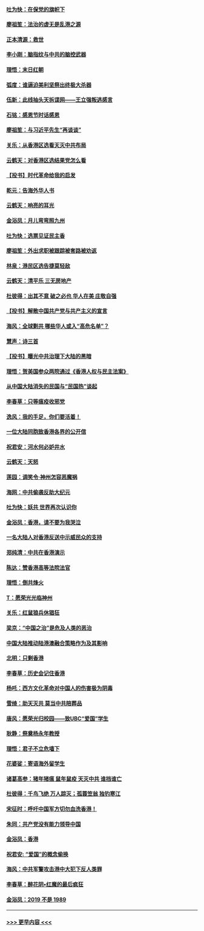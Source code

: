 #### [吐为快：在保党的旗帜下](../pages/nsc993/n11691188.md?t=11302155) 
#### [廖祖笙：法治的虚无是乱港之源](../pages/nsc993/n11690605.md?t=11302155) 
#### [正本清源：救世](../pages/nsc993/n11689134.md?t=11302155) 
#### [李小刚：脑指纹与中共的脑控武器](../pages/nsc993/n11688900.md?t=11302155) 
#### [理悟：末日红朝](../pages/nsc993/n11688829.md?t=11302155) 
#### [弧度：谁逼迫美利坚祭出终极大杀器](../pages/nsc993/n11688735.md?t=11302155) 
#### [伍新：此线抽头天拆谍网——王立强叛逃感言](../pages/nsc993/n11687981.md?t=11302155) 
#### [石铭：感恩节时话感恩](../pages/nsc993/n11687568.md?t=11302155) 
#### [廖祖笙：与习近平先生“再谈谈”](../pages/nsc993/n11687005.md?t=11302155) 
#### [关乐：从香港区选看天灭中共布局](../pages/nsc993/n11686647.md?t=11302155) 
#### [云鹤天：对香港区选结果党怎么看](../pages/nsc993/n11686216.md?t=11302155) 
#### [【投书】时代革命给我的启发](../pages/nsc993/n11684287.md?t=11302155) 
#### [乾元：告海外华人书](../pages/nsc993/n11684044.md?t=11302155) 
#### [云鹤天：响亮的耳光](../pages/nsc993/n11684254.md?t=11302155) 
#### [金浴凤：月儿弯弯照九州](../pages/nsc993/n11684231.md?t=11302155) 
#### [吐为快：选票见证民主香](../pages/nsc993/n11684206.md?t=11302155) 
#### [廖祖笙：外出求职被跟踪被套路被劝返](../pages/nsc993/n11683874.md?t=11302155) 
#### [林泉：港民区选告捷莫轻敌](../pages/nsc993/n11683930.md?t=11302155) 
#### [云鹤天：清平乐 三无房地产](../pages/nsc993/n11681521.md?t=11302155) 
#### [杜彼得：出其不意 破之必也 华人在美 庄敬自强](../pages/nsc993/n11679554.md?t=11302155) 
#### [【投书】解散中国共产党与共产主义的宣言](../pages/nsc993/n11679177.md?t=11302155) 
#### [海风：全球剿共 哪些华人或入“高危名单”？](../pages/nsc993/n11678617.md?t=11302155) 
#### [慧声：诗三首](../pages/nsc993/n11678848.md?t=11302155) 
#### [【投书】曝光中共治理下大陆的黑暗](../pages/nsc993/n11678674.md?t=11302155) 
#### [理悟：贺美国参众两院通过《香港人权与民主法案》](../pages/nsc993/n11678104.md?t=11302155) 
#### [从中国大陆消失的民国与“民国热”谈起](../pages/nsc993/n11678075.md?t=11302155) 
#### [李春草：只等瘟疫收邪党](../pages/nsc993/n11677308.md?t=11302155) 
#### [逸风：我的手足，你们要活着！](../pages/nsc993/n11676352.md?t=11302155) 
#### [一位大陆同胞致香港各界的公开信](../pages/nsc993/n11675761.md?t=11302155) 
#### [祝君安：河水何必妒井水](../pages/nsc993/n11675746.md?t=11302155) 
#### [云鹤天：天怒](../pages/nsc993/n11675718.md?t=11302155) 
#### [莲园：调笑令‧神州怎容恶魔祸](../pages/nsc993/n11675648.md?t=11302155) 
#### [海网：中共偷袭反助大纪元](../pages/nsc993/n11673515.md?t=11302155) 
#### [吐为快：妖共 世界再次认识你](../pages/nsc993/n11673506.md?t=11302155) 
#### [金浴凤：香港，请不要为我哭泣](../pages/nsc993/n11673248.md?t=11302155) 
#### [一名大陆人对香港反送中示威民众的支持](../pages/nsc993/n11672615.md?t=11302155) 
#### [郑纯清：中共在香港演示](../pages/nsc993/n11670539.md?t=11302155) 
#### [陈达：赞香港高等法院法官](../pages/nsc993/n11669542.md?t=11302155) 
#### [理悟：倒共烽火](../pages/nsc993/n11668844.md?t=11302155) 
#### [T：愿荣光光临神州](../pages/nsc993/n11668421.md?t=11302155) 
#### [关乐：红鼠狼兵休猖狂](../pages/nsc993/n11668378.md?t=11302155) 
#### [梁京：“中国之治”是危及人类的恶治](../pages/nsc993/n11668328.md?t=11302155) 
#### [中国大陆推动陆港澳融合策略作为及其影响](../pages/nsc993/n11668157.md?t=11302155) 
#### [北明：只剩香港](../pages/nsc993/n11668002.md?t=11302155) 
#### [李春草：历史会记住香港](../pages/nsc993/n11667927.md?t=11302155) 
#### [杨吒：西方文化革命对中国人的伤害极为阴毒](../pages/nsc993/n11664521.md?t=11302155) 
#### [雪绮：助天灭共 莫当中共陪葬品](../pages/nsc993/n11662650.md?t=11302155) 
#### [唐风：愿荣光归校园——致UBC“爱国”学生](../pages/nsc993/n11662194.md?t=11302155) 
#### [耿静：祭奠杨永年教授](../pages/nsc993/n11662514.md?t=11302155) 
#### [理悟：君子不立危墙下](../pages/nsc993/n11662172.md?t=11302155) 
#### [花婆娑：寄语海外留学生](../pages/nsc993/n11662121.md?t=11302155) 
#### [诸葛高参：猪年猪瘟 鼠年鼠疫 天灭中共 谁挡谁亡](../pages/nsc993/n11661980.md?t=11302155) 
#### [杜彼得：千鸟飞绝 万人踪灭；孤蓑笠翁 独钓寒江](../pages/nsc993/n11661170.md?t=11302155) 
#### [宋征时：呼吁中国军方切勿血洗香港！](../pages/nsc993/n11415318.md?t=11302155) 
#### [朱同：共产党没有能力领导中国](../pages/nsc993/n11660421.md?t=11302155) 
#### [金浴凤：香港](../pages/nsc993/n11660419.md?t=11302155) 
#### [祝君安: “爱国”的概念偷换](../pages/nsc993/n11659706.md?t=11302155) 
#### [海风：中共军警攻击港中大犯下反人类罪](../pages/nsc993/n11659632.md?t=11302155) 
#### [李春草：醉花阴•红魔的最后疯狂](../pages/nsc993/n11659287.md?t=11302155) 
#### [金浴凤：2019 不是 1989](../pages/nsc993/n11657663.md?t=11302155) 

----
#### [ >>> 更早内容 <<< ](../indexes/nsc993-earlier.md)
